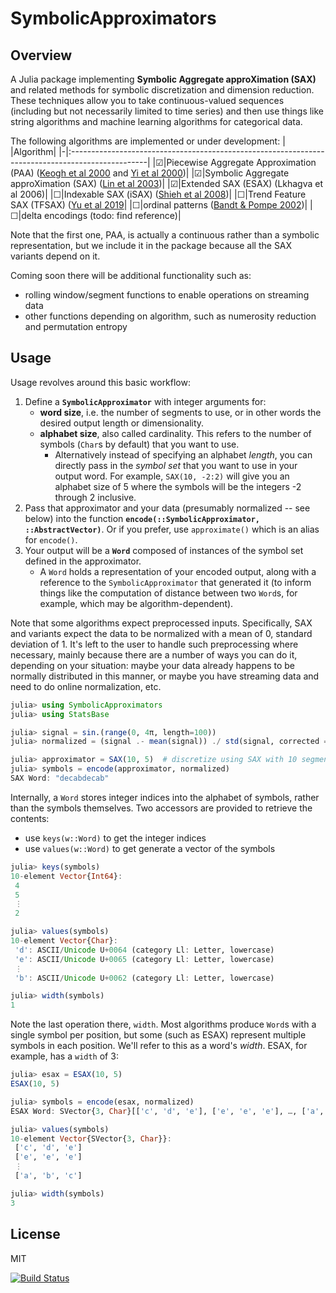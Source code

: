 # SymbolicApproximators

## Overview
A Julia package implementing **Symbolic Aggregate approXimation (SAX)** and related methods for symbolic discretization and dimension reduction. These techniques allow you to take continuous-valued sequences (including but not necessarily limited to time series) and then use things like string algorithms and machine learning algorithms for categorical data.

The following algorithms are implemented or under development:
| |Algorithm|
|-|:-------------------------------------------------------------------------------------------------|
|☑|Piecewise Aggregate Approximation (PAA) ([Keogh et al 2000](https://www.cs.ucr.edu/~eamonn/SAX.pdf) and [Yi et al 2000](https://dl.acm.org/doi/10.5555/645926.671689))|
|☑|Symbolic Aggregate approXimation (SAX) ([Lin et al 2003](https://www.cs.ucr.edu/~eamonn/SAX.pdf))|
|☑|Extended SAX (ESAX) (Lkhagva et al 2006)|
|☐|Indexable SAX (iSAX) ([Shieh et al 2008](https://www.cs.ucr.edu/~eamonn/iSAX.pdf))|
|☐|Trend Feature SAX (TFSAX) ([Yu et al 2019](https://arxiv.org/abs/1905.00421)|
|☐|ordinal patterns ([Bandt & Pompe 2002](https://pubmed.ncbi.nlm.nih.gov/12005759/))|
|☐|delta encodings (todo: find reference)|

Note that the first one, PAA, is actually a continuous rather than a symbolic representation, but we include it in the package because all the SAX variants depend on it.

Coming soon there will be additional functionality such as:
- rolling window/segment functions to enable operations on streaming data
- other functions depending on algorithm, such as numerosity reduction and permutation entropy

## Usage
Usage revolves around this basic workflow:
1. Define a **`SymbolicApproximator`** with integer arguments for:
    - **word size**, i.e. the number of segments to use, or in other words the desired output length or dimensionality.
    - **alphabet size**, also called cardinality. This refers to the number of symbols (`Char`s by default) that you want to use.
        - Alternatively instead of specifying an alphabet _length_, you can directly pass in the _symbol set_ that you want to use in your output word. For example, `SAX(10, -2:2)` will give you an alphabet size of 5 where the symbols will be the integers -2 through 2 inclusive.
2. Pass that approximator and your data (presumably normalized -- see below) into the function **`encode(::SymbolicApproximator, ::AbstractVector)`**. Or if you prefer, use `approximate()` which is an alias for `encode()`.
3. Your output will be a **`Word`** composed of instances of the symbol set defined in the approximator.
    - A `Word` holds a representation of your encoded output, along with a reference to the `SymbolicApproximator` that generated it (to inform things like the computation of distance between two `Word`s, for example, which may be algorithm-dependent).


Note that some algorithms expect preprocessed inputs. Specifically, SAX and variants expect the data to be normalized with a mean of 0, standard deviation of 1. It's left to the user to handle such preprocessing where necessary, mainly because there are a number of ways you can do it, depending on your situation: maybe your data already happens to be normally distributed in this manner, or maybe you have streaming data and need to do online normalization, etc.

```julia
julia> using SymbolicApproximators
julia> using StatsBase

julia> signal = sin.(range(0, 4π, length=100))
julia> normalized = (signal .- mean(signal)) ./ std(signal, corrected = false)

julia> approximator = SAX(10, 5)  # discretize using SAX with 10 segments, 5 symbols
julia> symbols = encode(approximator, normalized)
SAX Word: "decabdecab"
```

Internally, a `Word` stores integer indices into the alphabet of symbols, rather than the symbols themselves. Two accessors are provided to retrieve the contents:
- use `keys(w::Word)` to get the integer indices
- use `values(w::Word)` to get generate a vector of the symbols

```julia
julia> keys(symbols)
10-element Vector{Int64}:
 4
 5
 ⋮
 2

julia> values(symbols)
10-element Vector{Char}:
 'd': ASCII/Unicode U+0064 (category Ll: Letter, lowercase)
 'e': ASCII/Unicode U+0065 (category Ll: Letter, lowercase)
 ⋮
 'b': ASCII/Unicode U+0062 (category Ll: Letter, lowercase)

julia> width(symbols)
1
```

Note the last operation there, `width`. Most algorithms produce `Word`s with a single symbol per position, but some (such as ESAX) represent multiple symbols in each position. We'll refer to this as a word's _width_. ESAX, for example, has a `width` of 3:
```julia
julia> esax = ESAX(10, 5)
ESAX(10, 5)

julia> symbols = encode(esax, normalized)
ESAX Word: SVector{3, Char}[['c', 'd', 'e'], ['e', 'e', 'e'], …, ['a', 'b', 'c']]

julia> values(symbols)
10-element Vector{SVector{3, Char}}:
 ['c', 'd', 'e']
 ['e', 'e', 'e']
 ⋮
 ['a', 'b', 'c']

julia> width(symbols)
3
```


## License

MIT


[![Build Status](https://github.com/myersm0/SymbolicApproximators.jl/actions/workflows/CI.yml/badge.svg?branch=main)](https://github.com/myersm0/SymbolicApproximators.jl/actions/workflows/CI.yml?query=branch%3Amain)
